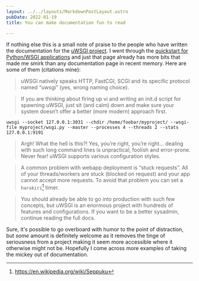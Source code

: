 ```yaml
---
layout: ../../layouts/MarkdownPostLayout.astro
pubDate: 2022-01-19
title: You can make documentation fun to read

---
```

If nothing else this is a small note of praise to the people who have written the documentation for the [uWSGI project](https://uwsgi-docs.readthedocs.io/en/latest/ "The uWSGI project - documentation"). I went through the [quickstart for Python/WSGI applications](https://uwsgi-docs.readthedocs.io/en/latest/WSGIquickstart.html "The uWSGI project - quickstart for Python/WSGI applications") and just that page already has more bits that made me smirk than any documentation page in recent memory. Here are some of them (citations mine):

> uWSGI natively speaks HTTP, FastCGI, SCGI and its specific protocol named “uwsgi” (yes, wrong naming choice).

> If you are thinking about firing up vi and writing an init.d script for spawning uWSGI, just sit (and calm) down and make sure your system doesn’t offer a better (more modern) approach first.

`uwsgi --socket 127.0.0.1:3031 --chdir /home/foobar/myproject/ --wsgi-file myproject/wsgi.py --master --processes 4 --threads 2 --stats 127.0.0.1:9191`

> Argh! What the hell is this?! Yes, you’re right, you’re right… dealing with such long command lines is unpractical, foolish and error-prone. Never fear! uWSGI supports various configuration styles.

> A common problem with webapp deployment is “stuck requests”. All of your threads/workers are stuck (blocked on request) and your app cannot accept more requests. To avoid that problem you can set a `harakiri`[^1] timer.

> You should already be able to go into production with such few concepts, but uWSGI is an enormous project with hundreds of features and configurations. If you want to be a better sysadmin, continue reading the full docs.

Sure, it's possible to go overboard with humor to the point of distraction, but _some_ amount is definitely welcome as it removes the tinge of seriousness from a project making it seem more accessible where it otherwise might not be. Hopefully I come across more examples of taking the mickey out of documentation.

[^1]: https://en.wikipedia.org/wiki/Seppuku
